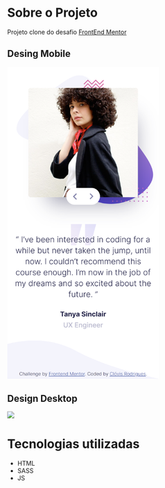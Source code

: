 # Sobre o Projeto
Projeto clone do desafio [FrontEnd Mentor](https://www.frontendmentor.io/challenges/coding-bootcamp-testimonials-slider-4FNyLA8JL) 

## Desing Mobile	
<img src="frontend/images/design_mobile.png" width="350">

## Design Desktop
![](frontend/images/design_desktop.gif)

# Tecnologias utilizadas
* HTML
* SASS
* JS
